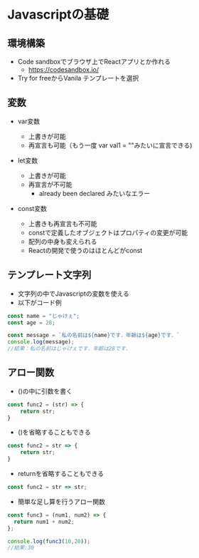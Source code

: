 # Javascriptの基礎
## 環境構築
- Code sandboxでブラウザ上でReactアプリとか作れる
  - https://codesandbox.io/
- Try for freeからVanila テンプレートを選択
## 変数
- var変数
  - 上書きが可能
  - 再宣言も可能（もう一度 var val1 = ""みたいに宣言できる)

- let変数
  - 上書きが可能
  - 再宣言が不可能
    - already been declared みたいなエラー

- const変数
  - 上書きも再宣言も不可能 
  - constで定義したオブジェクトはプロパティの変更が可能
  - 配列の中身も変えられる
  - Reactの開発で使うのはほとんどがconst

## テンプレート文字列
- 文字列の中でJavascriptの変数を使える
- 以下がコード例
``` javascript
const name = "じゃけぇ";
const age = 28;

const message = `私の名前は${name}です．年齢は${age}です．`
console.log(message);
//結果：私の名前はじゃけぇです．年齢は28です．
```

## アロー関数
- ()の中に引数を書く
``` javascript
const func2 = (str) => {
    return str;
}
```
- ()を省略することもできる
``` javascript
const func2 = str => {
    return str;
}
```

- returnを省略することもできる
``` javascript
const func2 = str => str;
```
- 簡単な足し算を行うアロー関数
``` javascript
const func3 = (num1, num2) => {
  return num1 + num2;
};

console.log(func3(10,20));
//結果:30
```
